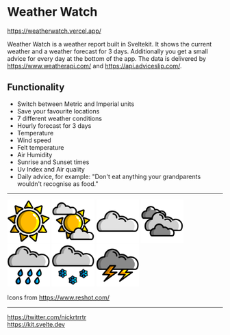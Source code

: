 # Weather Watch

https://weatherwatch.vercel.app/

Weather Watch is a weather report built in Sveltekit. It shows the current weather and a weather forecast for 3 days. Additionally you get a small advice for every day at the bottom of the app. The data is delivered by https://www.weatherapi.com/ and https://api.adviceslip.com/.

## Functionality

- Switch between Metric and Imperial units
- Save your favourite locations
- 7 different weather conditions
- Hourly forecast for 3 days
- Temperature
- Wind speed
- Felt temperature
- Air Humidity
- Sunrise and Sunset times
- Uv Index and Air quality
- Daily advice, for example: "Don't eat anything your grandparents wouldn't recognise as food."

---

<p>
    <img src="./static/condition/sun.svg" width=100>
    <img src="./static/condition/partly cloudy.svg" width=100>
    <img src="./static/condition/cloudy.svg" width=100>
    <img src="./static/condition/rain possible.svg" width=100>
    <img src="./static/condition/rain.svg" width=100>
    <img src="./static/condition/snow.svg" width=100>
    <img src="./static/condition/thunder.svg" width=100>
</p>

Icons from https://www.reshot.com/

---

https://twitter.com/nickrtrrtr \
https://kit.svelte.dev
